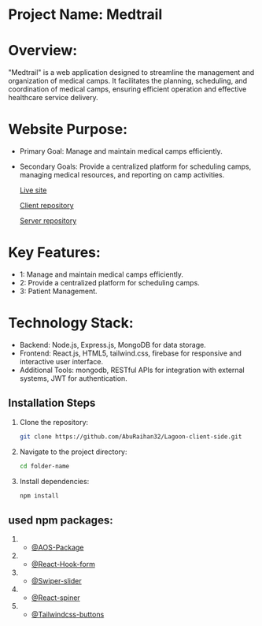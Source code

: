 # Project Name: Medtrail

# Overview:
"Medtrail" is a web application designed to streamline the management and organization of medical camps. It facilitates the planning, scheduling, and coordination of medical camps, ensuring efficient operation and effective healthcare service delivery.

# Website Purpose:

* Primary Goal: Manage and maintain medical camps efficiently.
* Secondary Goals: Provide a centralized platform for scheduling camps, managing medical resources, and reporting on camp activities.

  [Live site](https://medtrailmedicalcamp31.netlify.app)

  [Client repository](https://github.com/jubaer131/medtrail-client-side.git)

  [Server repository](https://github.com/jubaer131/medtrail-server-side.git)

# Key Features:

*  1: Manage and maintain medical camps efficiently.
*  2: Provide a centralized platform for scheduling camps.
*  3: Patient Management.



# Technology Stack:

* Backend: Node.js, Express.js, MongoDB for data storage.
* Frontend: React.js, HTML5, tailwind.css, firebase for responsive and interactive user interface.
* Additional Tools: mongodb, RESTful APIs for integration with external systems, JWT for authentication.
  
## Installation Steps

1. Clone the repository:
    ```sh
    git clone https://github.com/AbuRaihan32/Lagoon-client-side.git
    ```
2. Navigate to the project directory:
    ```sh
    cd folder-name
    ```
3. Install dependencies:
    ```sh
    npm install
    ```

    
## used npm packages:
1. - [@AOS-Package](https://www.npmjs.com/package/aos) 
2. - [@React-Hook-form](https://react-hook-form.com/)
3. - [@Swiper-slider](https://swiperjs.com/)
4. - [@React-spiner](https://www.davidhu.io/react-spinners)
5. - [@Tailwindcss-buttons](https://devdojo.com/tailwindcss/buttons)
